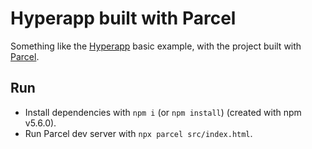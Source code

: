 # Hyperapp built with Parcel

Something like the [Hyperapp](https://github.com/hyperapp/hyperapp) basic example, with the project built with [Parcel](https://parceljs.org/).

## Run

- Install dependencies with `npm i` (or `npm install`) (created with npm v5.6.0).
- Run Parcel dev server with `npx parcel src/index.html`.
